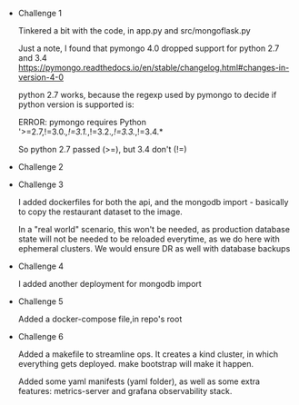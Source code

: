 
- Challenge 1

  Tinkered a bit with the code, in app.py and src/mongoflask.py

  Just a note, I found that pymongo 4.0 dropped support for python 2.7 and 3.4
  https://pymongo.readthedocs.io/en/stable/changelog.html#changes-in-version-4-0
  
  python 2.7 works, because the regexp used by pymongo to decide if python version is supported is:

  ERROR: pymongo requires Python '>=2.7,!=3.0.*,!=3.1.*,!=3.2.*,!=3.3.*,!=3.4.*

  So python 2.7 passed (>=), but 3.4 don't (!=)

- Challenge 2

  

- Challenge 3

  I added dockerfiles for both the api, and the mongodb import - basically to copy the restaurant dataset to the image.

  In a "real world" scenario, this won't be needed, as production database state will not be needed to be reloaded everytime, as we do here with ephemeral clusters. We would ensure DR as well with database backups

- Challenge 4

  I added another deployment for mongodb import

- Challenge 5

  Added a docker-compose file,in repo's root

- Challenge 6

  Added a makefile to streamline ops. It creates a kind cluster, in which everything gets deployed. make bootstrap will make it happen.

  Added some yaml manifests (yaml folder), as well as some extra features: metrics-server and grafana observability stack.

  

  